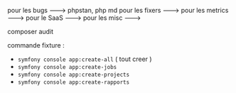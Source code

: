 pour les bugs ---> phpstan, php md
pour les fixers --->
pour les metrics --->
pour le SaaS --->
pour les misc --->

composer audit

commande fixture :
- `symfony console app:create-all`  ( tout creer )
- `symfony console app:create-jobs`
- `symfony console app:create-projects` 
- `symfony console app:create-rapports `